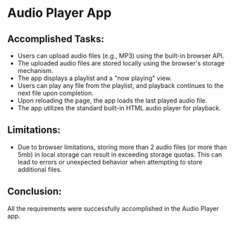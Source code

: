 # Audio Player App

## Accomplished Tasks:
- Users can upload audio files (e.g., MP3) using the built-in browser API.
- The uploaded audio files are stored locally using the browser's storage mechanism.
- The app displays a playlist and a "now playing" view.
- Users can play any file from the playlist, and playback continues to the next file upon completion.
- Upon reloading the page, the app loads the last played audio file.
- The app utilizes the standard built-in HTML audio player for playback.

## Limitations:
- Due to browser limitations, storing more than 2 audio files (or more than 5mb) in local storage can result in exceeding storage quotas. This can lead to errors or unexpected behavior when attempting to store additional files.

## Conclusion:
All the requirements were successfully accomplished in the Audio Player app.
